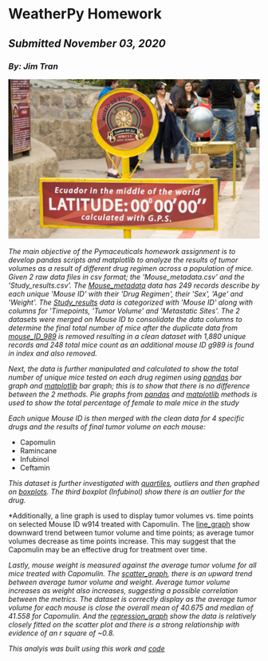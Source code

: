 # WeatherPy Homework
## _Submitted November 03, 2020_
### _By: Jim Tran_

![equatorsign](Images/equatorsign.png)

*The main objective of the Pymaceuticals homework assignment is to develop pandas scripts and matplotlib to analyze the results of tumor volumes as a result of different drug regimen across a population of mice. Given 2 raw data files in csv format; the 'Mouse_metadata.csv' and the 'Study_results.csv'.  The [Mouse_metadata](Images/MouseMetadata.png) data has 249 records describe by each unique 'Mouse ID' with their 'Drug Regimen', their 'Sex', 'Age' and 'Weight'. The [Study_results](Images/StudyResults.png) data is categorized with 'Mouse ID' along with columns for 'Timepoints, 'Tumor Volume' and 'Metastatic Sites'.  The 2 datasets were merged on Mouse ID to consolidate the data columns to determine the final total number of mice after the duplicate data from [mouse_ID_989](Images/DuplicatedMouseData.png) is removed resulting in a clean dataset with 1,880 unique records and 248 total mice count as an additional mouse ID g989 is found in index and also removed.*

*Next, the data is further manipulated and calculated to show the total number of unique mice tested on each drug regimen using [pandas](Images/PandasBarGraph.png) bar graph and [matplotlib](Images/MatplotlibBarGraph.png) bar graph; this is to show that there is no difference between the 2 methods.  Pie graphs from [pandas](Images/PandasPieGraph.png) and [matplotlib](Images/MatplotlibPieGraph.png) methods is used to show the total percentage of female to male mice in the study*

*Each unique Mouse ID is then merged with the clean data for 4 specific drugs and the results of final tumor volume on each mouse:* 
  * Capomulin
  * Ramincane
  * Infubinol
  * Ceftamin
  
*This dataset is further investigated with [quartiles](Images/Quartiles.png), outliers and then graphed on [boxplots](Images/Boxplots.png).  The third boxplot (Infubinol) show there is an outlier for the drug.*

*Additionally, a line graph is used to display tumor volumes vs. time points on selected Mouse ID w914 treated with Capomulin.  The [line_graph](Images/Lineplot.png) show downward trend between tumor volume and time points; as average tumor volumes decrease as time points increase.  This may suggest that the Capomulin may be an effective drug for treatment over time. 

*Lastly, mouse weight is measured against the average tumor volume for all mice treated with Capomulin.  The [scatter_graph](Images/ScatterPlot.png), there is an upward trend between average tumor volume and weight. Average tumor volume increases as weight also increases, suggesting a possible correlation between the metrics. The dataset is correctly display as the average tumor volume for each mouse is close the overall mean of 40.675 and median of 41.558 for Capomulin. And the [regression_graph](Images/ScatterWithRegression.png) show the data is relatively closely fitted on the scatter plot and there is a strong relationship with evidence of an r square of ~0.8.*

*This analyis was built using this work and [code](https://github.com/JimKTran/UofT-BCS-Matplotlib-Challenge/blob/master/pymaceuticals_starter.ipynb)*